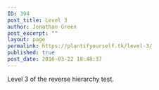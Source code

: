 ```yaml
---
ID: 394
post_title: Level 3
author: Jonathan Green
post_excerpt: ""
layout: page
permalink: https://plantifyourself.tk/level-3/
published: true
post_date: 2016-03-22 18:48:37
---
```

Level 3 of the reverse hierarchy test.